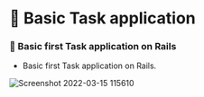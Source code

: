 # 🌱 Basic Task application

### 🌱 Basic first Task application on Rails

- Basic first Task application on Rails.

![Screenshot 2022-03-15 115610](https://user-images.githubusercontent.com/93057752/158451215-b651e4e4-28bf-4151-8e0f-1c23976bdf19.png)
